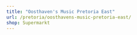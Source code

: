 ```yaml
---
title: "Oosthaven's Music Pretoria East"
url: /pretoria/oosthavens-music-pretoria-east/
shop: Supermarkt
---
```

